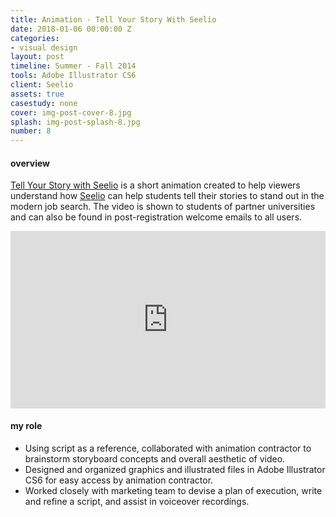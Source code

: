 ```yaml
---
title: Animation - Tell Your Story With Seelio
date: 2018-01-06 00:00:00 Z
categories:
- visual design
layout: post
timeline: Summer - Fall 2014
tools: Adobe Illustrator CS6
client: Seelio
assets: true
casestudy: none
cover: img-post-cover-8.jpg
splash: img-post-splash-8.jpg
number: 8
---
```


<h4 class="heading heading--regular heading--emphasize">overview</h4>
<div class="marker-post-heading"></div>
<p>
	<a href="https://www.youtube.com/watch?v=rj9aCdghEGo">Tell Your Story with Seelio</a> is a short animation created to help viewers understand how <a href="http://seelio.com" target="_blank">Seelio</a> can help students tell their stories to stand out in the modern job search. The video is shown to students of partner universities and can also be found in post-registration welcome emails to all users.
</p>

<div class="work__page__attach__container--video" style="position:relative;width:100%;height:0;padding-bottom:56.25%;">
	<iframe src="https://www.youtube.com/embed/rj9aCdghEGo" frameborder="0" allowfullscreen="allowfullscreen" class="work__page__attach--video" style="position:absolute;top:0;left:0;width:100%;height:100%"></iframe>
</div>

<h4 class="heading heading--regular heading--emphasize post__heading--stacked">my role</h4>
<div class="marker-post-heading"></div>
<ul>
	<li>Using script as a reference, collaborated with animation contractor to brainstorm storyboard concepts and overall aesthetic of video.</li>
	<li>Designed and organized graphics and illustrated files in Adobe Illustrator CS6 for easy access by animation contractor.</li>
	<li>Worked closely with marketing team to devise a plan of execution, write and refine a script, and assist in voiceover recordings.</li>
</ul>